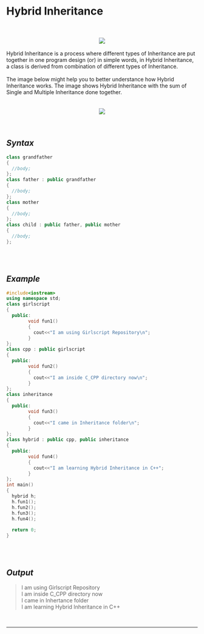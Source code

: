 # Hybrid Inheritance

<br />
<br />

<div align ="center">
<img src = "https://user-images.githubusercontent.com/74541810/134392010-50b1adb0-c216-43e8-8761-4d28de64b813.png">
</div>

<br />
Hybrid Inheritance is a process where different types of Inheritance are put together in one program design (or) in simple words, in Hybrid Inheritance, a class is derived from combination of different types of Inheritance.
<br />

<br />
The image below might help you to better understance how Hybrid Inheritance works. The image shows Hybrid Inheritance with the sum of Single and Multiple Inheritance done together.
<br />
<br />


<br />
<div align = "center">
<img src = "https://s3.ap-south-1.amazonaws.com/upgrad.prod.blog/blog/wp-content/uploads/2021/04/27111403/pasted-image-0-17.png">
</div>
<br />
<br />

## _Syntax_

```C++
class grandfather
{
  //body;
};
class father : public grandfather
{
  //body;
};
class mother
{
  //body;
};
class child : public father, public mother
{
  //body;
};

```
<br />
<br />

## _Example_

```C++
#include<iostream>
using namespace std;
class girlscript
{
  public:
        void fun1()
        {
          cout<<"I am using Girlscript Repository\n";
        }
};
class cpp : public girlscript
{
  public:
        void fun2()
        {
          cout<<"I am inside C_CPP directory now\n";
        }
};
class inheritance
{
  public:
        void fun3()
        {
          cout<<"I came in Inheritance folder\n";
        }
};
class hybrid : public cpp, public inheritance
{
  public:
        void fun4()
        {
          cout<<"I am learning Hybrid Inheritance in C++";
        }
};
int main()
{
  hybrid h;
  h.fun1();
  h.fun2();
  h.fun3();
  h.fun4();
  
  return 0;
}
```
<br />
<br />

## _Output_


> I am using Girlscript Repository  
> I am inside C_CPP directory now  
> I came in Inhertance folder  
> I am learning Hybrid Inheritance in C++


<br />


---
